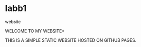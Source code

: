 # labb1
website
<html>
  <head>
    <title>WELCOME TO INTERNET TECHNOLOGY FUNDAMENTAL</title>
  </head>
  <body>
    <hi>WELCOME TO MY WEBSITE></hi>
    <p>THIS IS A SIMPLE STATIC WEBSITE HOSTED ON GITHUB PAGES.</p>
  </body>
</html>
